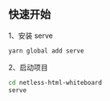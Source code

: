 ## 快速开始

1、安装 serve

```sh
yarn global add serve
```

2、启动项目

```sh
cd netless-html-whiteboard
serve
```

